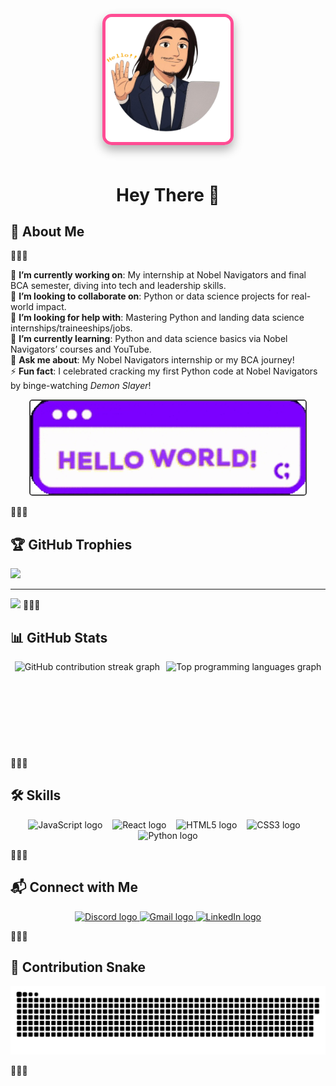 ##
<div align="center" style="padding: 20px;">
  <img 
    height="200" 
    src=".github/workflows/ii.png" 
    style="
      border: 5px solid #ff4d94; 
      border-radius: 15px; 
      box-shadow: 0 8px 16px rgba(0, 0, 0, 0.3); 
      transition: transform 0.3s ease, box-shadow 0.3s ease;
    "
    onmouseover="this.style.transform='scale(1.1)'; this.style.box-shadow='0 12px 24px rgba(0, 0, 0, 0.4)'"
    onmouseout="this.style.transform='scale(1)'; this.style.box-shadow='0 8px 16px rgba(0, 0, 0, 0.3)'"
  />
</div>

<h1 align="center">Hey There 👋</h1>

## 💫 About Me
🌟🌟🌟

🔭 **I’m currently working on**: My internship at Nobel Navigators and final BCA semester, diving into tech and leadership skills.  
👯 **I’m looking to collaborate on**: Python or data science projects for real-world impact.  
🤝 **I’m looking for help with**: Mastering Python and landing data science internships/traineeships/jobs.  
🌱 **I’m currently learning**: Python and data science basics via Nobel Navigators’ courses and YouTube.  
💬 **Ask me about**: My Nobel Navigators internship or my BCA journey!  
⚡ **Fun fact**: I celebrated cracking my first Python code at Nobel Navigators by binge-watching *Demon Slayer*!  

<div align="center">
  <div align="center">
  <img src=".github/workflows/iii.gif" height="150" alt="Anime character coding GIF" style="border: 2px solid #444; border-radius: 5px;" />
</div>
</div>

🌟🌟🌟
## 🏆 GitHub Trophies
![](https://github-profile-trophy.vercel.app/?username=potat0ka&theme=radical&no-frame=false&no-bg=true&margin-w=4)

---
[![](https://visitcount.itsvg.in/api?id=potat0ka&icon=0&color=0)](https://visitcount.itsvg.in)
🌟🌟🌟
## 📊 GitHub Stats
<div style="display: flex; justify-content: center; flex-wrap: wrap; gap: 10px;">
  <img src="https://streak-stats.demolab.com?user=potat0ka&locale=en&mode=daily&theme=dracula&hide_border=false&border_radius=5" height="140" alt="GitHub contribution streak graph" />
  <img src="https://github-readme-stats.vercel.app/api/top-langs?username=potat0ka&locale=en&hide_title=false&layout=compact&card_width=320&langs_count=6&theme=dracula&hide_border=false" height="140" alt="Top programming languages graph" />
</div>

🌟🌟🌟

## 🛠️ Skills
<div align="center">
  <img src="https://cdn.jsdelivr.net/gh/devicons/devicon/icons/javascript/javascript-original.svg" height="30" alt="JavaScript logo" />
  <img width="8" />
  <img src="https://cdn.jsdelivr.net/gh/devicons/devicon/icons/react/react-original.svg" height="30" alt="React logo" />
  <img width="8" />
  <img src="https://cdn.jsdelivr.net/gh/devicons/devicon/icons/html5/html5-original.svg" height="30" alt="HTML5 logo" />
  <img width="8" />
  <img src="https://cdn.jsdelivr.net/gh/devicons/devicon/icons/css3/css3-original.svg" height="30" alt="CSS3 logo" />
  <img width="8" />
  <img src="https://cdn.jsdelivr.net/gh/devicons/devicon/icons/python/python-original.svg" height="30" alt="Python logo" />
</div>

🌟🌟🌟

## 📬 Connect with Me
<div align="center">
  <a href="https://discord.com/users/287291322086457344" target="_blank">
    <img src="https://img.shields.io/static/v1?message=Discord&logo=discord&label=&color=7289DA&logoColor=white&style=for-the-badge" height="35" alt="Discord logo" />
  </a>
  <a href="https://mail.google.com/mail/?view=cm&fs=1&to=Bige.stha@gmail.com" target="_blank">
    <img src="https://img.shields.io/static/v1?message=Gmail&logo=gmail&label=&color=D14836&logoColor=white&style=for-the-badge" height="35" alt="Gmail logo" />
  </a>
  <a href="https://www.linkedin.com/in/bigendrashrestha/" target="_blank">
    <img src="https://img.shields.io/static/v1?message=LinkedIn&logo=linkedin&label=&color=0077B5&logoColor=white&style=for-the-badge" height="35" alt="LinkedIn logo" />
  </a>
</div>

🌟🌟🌟

## 🐍 Contribution Snake
<div align="center">
  <picture>
    <source media="(prefers-color-scheme: dark)" srcset="https://raw.githubusercontent.com/potat0ka/potat0ka/output/github-snake-dark.svg" />
    <source media="(prefers-color-scheme: light)" srcset="https://raw.githubusercontent.com/potat0ka/potat0ka/output/github-snake.svg" />
    <img alt="GitHub contribution snake animation" src="https://raw.githubusercontent.com/potat0ka/potat0ka/output/github-snake.svg" onerror="this.src='https://via.placeholder.com/150?text=Snake+Animation+Unavailable';" />
  </picture>
</div>

🌟🌟🌟
